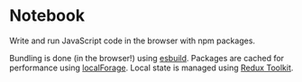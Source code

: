 # Notebook

Write and run JavaScript code in the browser with npm packages.

Bundling is done (in the browser!) using [esbuild](https://esbuild.github.io/). Packages are cached for performance using [localForage](https://localforage.github.io/localForage/). Local state is managed using [Redux Toolkit](https://redux-toolkit.js.org/).
